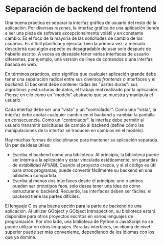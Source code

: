 # Separación de backend del frontend

Una buena práctica es separar la interfaz gráfica de usuario del resto de la aplicación. Por diversas razones, la interfaz gráfica de una aplicación tiende a ser una pieza de software excepcionalmente volátil y en constante cambio. Es el foco de la mayoría de las solicitudes de cambio de los usuarios. Es difícil planificar y ejecutar bien la primera vez; a menudo descubrirá que algún aspecto es desagradable de usar solo después de haberlo escrito. A veces es deseable tener varias interfaces de usuario diferentes, por ejemplo, una versión de línea de comandos o una interfaz basada en web.

En términos prácticos, esto significa que cualquier aplicación grande debe tener una separación radical entre sus diversos *frontends* o interfaces y el *backend*. El backend debe contener todas las "partes duras": sus algoritmos y estructuras de datos, el trabajo real realizado por la aplicación. Piense en ello como un "modelo" abstracto que se muestra y manipula el usuario.

Cada interfaz debe ser una "vista" y un "controlador". Como una "vista", la interfaz debe anotar cualquier cambio en el backend y cambiar la pantalla en consecuencia. Como un "controlador", la interfaz debe permitir al usuario transmitir solicitudes de cambio al backend (define cómo las manipulaciones de la interfaz se traducen en cambios en el modelo).

Hay muchas formas de disciplinarse para mantener su aplicación separada. Un par de ideas útiles:

* Escriba el backend como una biblioteca. Al principio, la biblioteca puede ser interna a la aplicación y estar vinculada estáticamente, sin garantías de estabilidad API/ABI. Cuando el proyecto crezca, y si el código es útil para otros programas, puede convertir fácilmente su backend en una biblioteca compartida.
* Escriba al menos dos interfaces desde el principio; uno o ambos pueden ser prototipos feos, solo desea tener una idea de cómo estructurar el backend. Recuerde, las interfaces deben ser fáciles; el backend tiene las partes difíciles.

El lenguaje C es una buena opción para la parte de backend de una aplicación. Al utilizar GObject y GObject Introspection, su biblioteca estará disponible para otros proyectos escritos en varios lenguajes de programación. Por otro lado, una biblioteca de Python o JavaScript no se puede utilizar en otros lenguajes. Para las interfaces, un idioma de nivel superior puede ser más conveniente, dependiendo de los idiomas con los que ya domine.